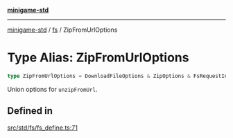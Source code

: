 [**minigame-std**](../../../README.md)

***

[minigame-std](../../../README.md) / [fs](../README.md) / ZipFromUrlOptions

# Type Alias: ZipFromUrlOptions

```ts
type ZipFromUrlOptions = DownloadFileOptions & ZipOptions & FsRequestInit;
```

Union options for `unzipFromUrl`.

## Defined in

[src/std/fs/fs\_define.ts:71](https://github.com/JiangJie/minigame-std/blob/ddafbfd7359780ec38a81aeff021a80d33e07eb0/src/std/fs/fs_define.ts#L71)
